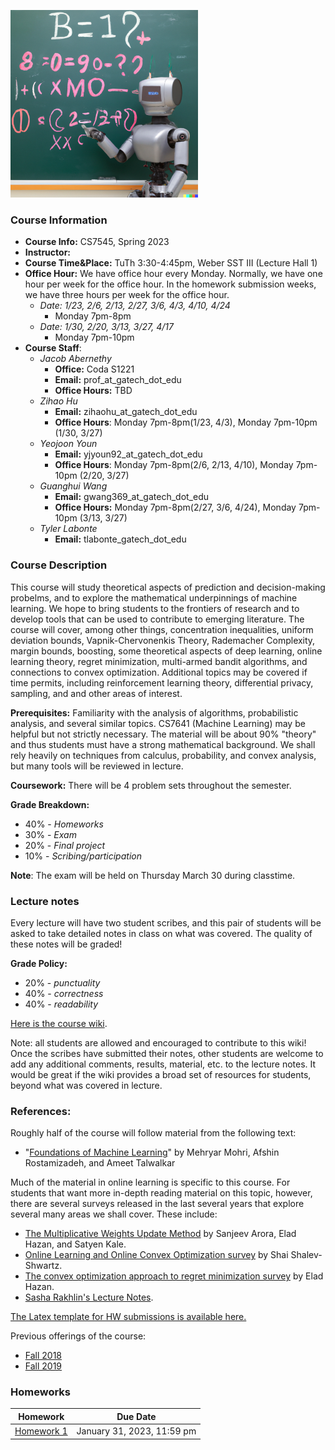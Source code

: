 <img src="robot_blackboard.png"
     width="300" />

### Course Information

* **Course Info:**	CS7545, Spring 2023
* **Instructor:**	
* **Course Time&Place:**	TuTh 3:30-4:45pm, Weber SST III (Lecture Hall 1)
* **Office Hour:** We have office hour every Monday. Normally, we have one hour per week for the office hour. In the homework submission weeks, we have three hours per week for the office hour.  
    - *Date: 1/23, 2/6, 2/13, 2/27, 3/6, 4/3, 4/10, 4/24*
        - Monday 7pm-8pm
    - *Date: 1/30, 2/20, 3/13, 3/27, 4/17*
        - Monday 7pm-10pm
* **Course Staff**:
    - *Jacob Abernethy*
        - **Office:**  Coda S1221
        - **Email:** prof_at_gatech_dot_edu
        - **Office Hours:** TBD
    - *Zihao Hu*
        - **Email:** zihaohu_at_gatech_dot_edu
        - **Office Hours**: Monday 7pm-8pm(1/23, 4/3), Monday 7pm-10pm (1/30, 3/27)
    - *Yeojoon Youn*
        - **Email:** yjyoun92_at_gatech_dot_edu
        - **Office Hours**: Monday 7pm-8pm(2/6, 2/13, 4/10), Monday 7pm-10pm (2/20, 3/27)
    - *Guanghui Wang*
        - **Email:** gwang369_at_gatech_dot_edu
        - **Office Hours:** Monday 7pm-8pm(2/27, 3/6, 4/24), Monday 7pm-10pm (3/13, 3/27)
    - *Tyler Labonte*
        - **Email:** tlabonte_gatech_dot_edu

### Course Description

This course will study theoretical aspects of prediction and decision-making probelms, and to explore the mathematical underpinnings of machine learning. We hope to bring students to the frontiers of research and to develop tools that can be used to contribute to emerging literature. The course will cover, among other things, concentration inequalities, uniform deviation bounds, Vapnik-Chervonenkis Theory, Rademacher Complexity, margin bounds, boosting, some theoretical aspects of deep learning, online learning theory, regret minimization, multi-armed bandit algorithms, and connections to convex optimization. Additional topics may be covered if time permits, including reinforcement learning theory, differential privacy, sampling, and and other areas of interest. 

**Prerequisites:** Familiarity with the analysis of algorithms, probabilistic analysis, and several similar topics. CS7641 (Machine Learning) may be helpful but not strictly necessary. The material will be about 90% "theory" and thus students must have a strong mathematical background. We shall rely heavily on techniques from calculus, probability, and convex analysis, but many tools will be reviewed in lecture.

**Coursework:** There will be 4 problem sets throughout the semester.

**Grade Breakdown:**
* 40% - *Homeworks*
* 30% - *Exam*
* 20% - *Final project*
* 10% - *Scribing/participation*

**Note**: The exam will be held on Thursday March 30 during classtime.

### Lecture notes

Every lecture will have two student scribes, and this pair of students will be asked to take detailed notes in class on what was covered. The quality of these notes will be graded! 

**Grade Policy:**
* 20% - *punctuality*
* 40% - *correctness*
* 40% - *readability*

[Here is the course wiki](https://github.com/mltheory/CS7545/wiki).

Note: all students are allowed and encouraged to contribute to this wiki! Once the scribes have submitted their notes, other students are welcome to add any additional comments, results, material, etc. to the lecture notes. It would be great if the wiki provides a broad set of resources for students, beyond what was covered in lecture.


### References:

Roughly half of the course will follow material from the following text:

 * "[Foundations of Machine Learning](https://www.amazon.com/Foundations-Machine-Learning-Adaptive-Computation/dp/026201825X)" by Mehryar Mohri, Afshin Rostamizadeh, and Ameet Talwalkar

Much of the material in online learning is specific to this course. For students that want more in-depth reading material on this topic, however, there are several surveys released in the last several years that explore several many areas we shall cover. These include:

* [The Multiplicative Weights Update Method](http://www.cs.princeton.edu/~arora/pubs/MWsurvey.pdf) by Sanjeev Arora, Elad Hazan, and Satyen Kale.
* [Online Learning and Online Convex Optimization survey](http://www.cs.huji.ac.il/~shais/papers/OLsurvey.pdf) by Shai Shalev-Shwartz.
* [The convex optimization approach to regret minimization survey](http://www.cs.princeton.edu/~ehazan/papers/OCO-survey.pdf) by Elad Hazan.
* [Sasha Rakhlin's Lecture Notes](http://www-stat.wharton.upenn.edu/~rakhlin/courses/stat928/stat928_notes.pdf).

[The Latex template for HW submissions is available here.](./hw/CS7545hw_template.tex)

Previous offerings of the course: 
- [Fall 2018](./Fall18)
- [Fall 2019](./Fall19)

### Homeworks

| Homework | Due Date  | 
| :------------: |:-------------: |
| [Homework 1](./hw/CS7545_HW1.pdf) | January 31, 2023, 11:59 pm |
